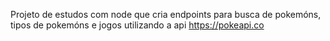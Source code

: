 Projeto de estudos com node que cria endpoints para busca de pokemóns, tipos de pokemóns e jogos utilizando a api https://pokeapi.co
